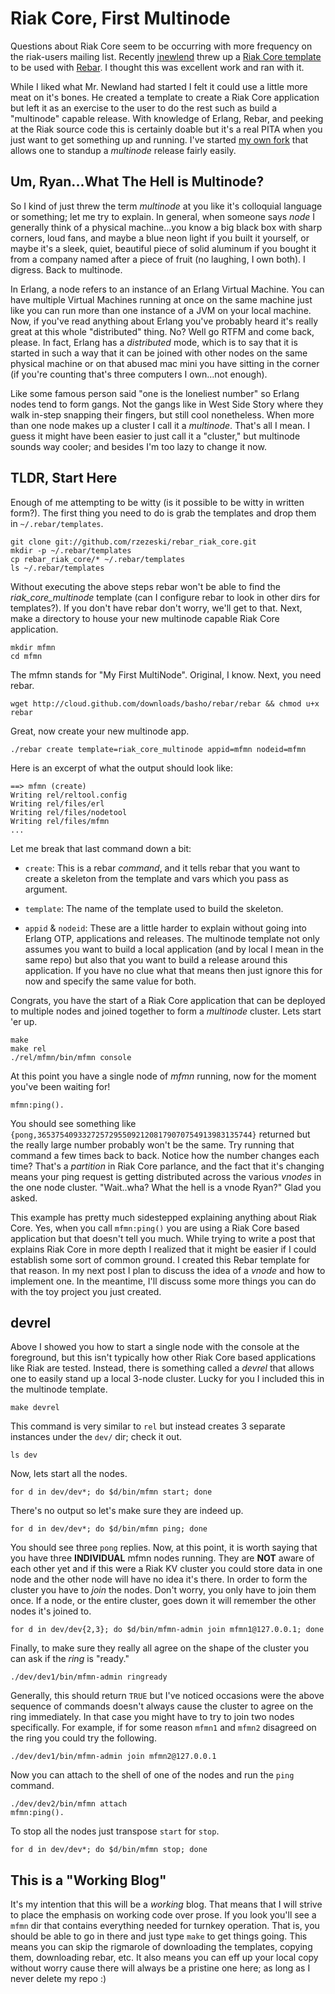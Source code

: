 Riak Core, First Multinode
==========

Questions about Riak Core seem to be occurring with more frequency on the riak-users mailing list.  Recently [jnewlend](https://github.com/jnewland) threw up a [Riak Core template](https://github.com/websterclay/rebar_riak_core) to be used with [Rebar](https://github.com/basho/rebar).  I thought this was excellent work and ran with it.

While I liked what Mr. Newland had started I felt it could use a little more meat on it's bones.  He created a template to create a Riak Core application but left it as an exercise to the user to do the rest such as build a "multinode" capable release.  With knowledge of Erlang, Rebar, and peeking at the Riak source code this is certainly doable but it's a real PITA when you just want to get something up and running.  I've started [my own fork](https://github.com/rzezeski/rebar_riak_core/tree/multinode) that allows one to standup a _multinode_ release fairly easily.

Um, Ryan...What The Hell is Multinode?
----------

So I kind of just threw the term _multinode_ at you like it's colloquial language or something; let me try to explain.  In general, when someone says _node_ I generally think of a physical machine...you know a big black box with sharp corners, loud fans, and maybe a blue neon light if you built it yourself, or maybe it's a sleek, quiet, beautiful piece of solid aluminum if you bought it from a company named after a piece of fruit (no laughing, I own both).  I digress.  Back to multinode.

In Erlang, a node refers to an instance of an Erlang Virtual Machine.  You can have multiple Virtual Machines running at once on the same machine just like you can run more than one instance of a JVM on your local machine.  Now, if you've read anything about Erlang you've probably heard it's really great at this whole "distributed" thing.  No?  Well go RTFM and come back, please.  In fact, Erlang has a _distributed_ mode, which is to say that it is started in such a way that it can be joined with other nodes on the same physical machine or on that abused mac mini you have sitting in the corner (if you're counting that's three computers I own...not enough).

Like some famous person said "one is the loneliest number" so Erlang nodes tend to form gangs.  Not the gangs like in West Side Story where they walk in-step snapping their fingers, but still cool nonetheless.  When more than one node makes up a cluster I call it a _multinode_.  That's all I mean.  I guess it might have been easier to just call it a "cluster," but multinode sounds way cooler; and besides I'm too lazy to change it now.

TLDR, Start Here
----------

Enough of me attempting to be witty (is it possible to be witty in written form?).  The first thing you need to do is grab the templates and drop them in `~/.rebar/templates`.

    git clone git://github.com/rzezeski/rebar_riak_core.git
    mkdir -p ~/.rebar/templates
    cp rebar_riak_core/* ~/.rebar/templates
    ls ~/.rebar/templates

Without executing the above steps rebar won't be able to find the _riak\_core\_multinode_ template (can I configure rebar to look in other dirs for templates?).  If you don't have rebar don't worry, we'll get to that.  Next, make a directory to house your new multinode capable Riak Core application.

    mkdir mfmn
    cd mfmn

The mfmn stands for "My First MultiNode".  Original, I know.  Next, you need rebar.

    wget http://cloud.github.com/downloads/basho/rebar/rebar && chmod u+x rebar

Great, now create your new multinode app.

    ./rebar create template=riak_core_multinode appid=mfmn nodeid=mfmn

Here is an excerpt of what the output should look like:

    ==> mfmn (create)
    Writing rel/reltool.config
    Writing rel/files/erl
    Writing rel/files/nodetool
    Writing rel/files/mfmn
    ...

Let me break that last command down a bit:

* `create`: This is a rebar _command_, and it tells rebar that you want to create a skeleton from the template and vars which you pass as argument.

* `template`: The name of the template used to build the skeleton.

* `appid` & `nodeid`: These are a little harder to explain without going into Erlang OTP, applications and releases.  The multinode template not only assumes you want to build a local application (and by local I mean in the same repo) but also that you want to build a release around this application.  If you have no clue what that means then just ignore this for now and specify the same value for both.

Congrats, you have the start of a Riak Core application that can be deployed to multiple nodes and joined together to form a _multinode_ cluster.  Lets start 'er up.

    make
    make rel
    ./rel/mfmn/bin/mfmn console

At this point you have a single node of _mfmn_ running, now for the moment you've been waiting for!

    mfmn:ping().

You should see something like `{pong,365375409332725729550921208179070754913983135744}` returned but the really large number probably won't be the same.  Try running that command a few times back to back.  Notice how the number changes each time?  That's a _partition_ in Riak Core parlance, and the fact that it's changing means your ping request is getting distributed across the various _vnodes_ in the one node cluster.  "Wait..wha?  What the hell is a vnode Ryan?"  Glad you asked.

This example has pretty much sidestepped explaining anything about Riak Core.  Yes, when you call `mfmn:ping()` you are using a Riak Core based application but that doesn't tell you much.  While trying to write a post that explains Riak Core in more depth I realized that it might be easier if I could establish some sort of common ground.  I created this Rebar template for that reason.  In my next post I plan to discuss the idea of a _vnode_ and how to implement one.  In the meantime, I'll discuss some more things you can do with the toy project you just created.

devrel
----------

Above I showed you how to start a single node with the console at the foreground, but this isn't typically how other Riak Core based applications like Riak are tested.  Instead, there is something called a _devrel_ that allows one to easily stand up a local 3-node cluster.  Lucky for you I included this in the multinode template.

    make devrel

This command is very similar to `rel` but instead creates 3 separate instances under the `dev/` dir; check it out.

    ls dev

Now, lets start all the nodes.

    for d in dev/dev*; do $d/bin/mfmn start; done

There's no output so let's make sure they are indeed up.

    for d in dev/dev*; do $d/bin/mfmn ping; done

You should see three `pong` replies.  Now, at this point, it is worth saying that you have three **INDIVIDUAL** mfmn nodes running.  They are **NOT** aware of each other yet and if this were a Riak KV cluster you could store data in one node and the other node will have no idea it's there.  In order to form the cluster you have to _join_ the nodes.  Don't worry, you only have to join them once.  If a node, or the entire cluster, goes down it will remember the other nodes it's joined to.

    for d in dev/dev{2,3}; do $d/bin/mfmn-admin join mfmn1@127.0.0.1; done

Finally, to make sure they really all agree on the shape of the cluster you can ask if the _ring_ is "ready."

    ./dev/dev1/bin/mfmn-admin ringready

Generally, this should return `TRUE` but I've noticed occasions were the above sequence of commands doesn't always cause the cluster to agree on the ring immediately.  In that case you might have to try to join two nodes specifically.  For example, if for some reason `mfmn1` and `mfmn2` disagreed on the ring you could try the following.

    ./dev/dev1/bin/mfmn-admin join mfmn2@127.0.0.1

Now you can attach to the shell of one of the nodes and run the `ping` command.

    ./dev/dev2/bin/mfmn attach
    mfmn:ping().

To stop all the nodes just transpose `start` for `stop`.

    for d in dev/dev*; do $d/bin/mfmn stop; done

This is a "Working Blog"
----------

It's my intention that this will be a _working_ blog.  That means that I will strive to place the emphasis on working code over prose.  If you look you'll see a `mfmn` dir that contains everything needed for turnkey operation.  That is, you should be able to go in there and just type `make` to get things going.  This means you can skip the rigmarole of downloading the templates, copying them, downloading rebar, etc.  It also means you can eff up your local copy without worry cause there will always be a pristine one here; as long as I never delete my repo :)
